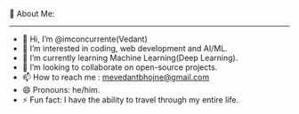 💫 About Me:
_______________________________________________________________________________________________________________________________________________________________________________________________________________________
- 👋 Hi, I’m @imconcurrente(Vedant)
- 👀 I’m interested in  coding, web development and AI/ML.
- 🌱 I’m currently learning Machine Learning(Deep Learning).
- 💞️ I’m looking to collaborate on open-source projects.
- 📫 How to reach me : mevedantbhojne@gmail.com
- 😄 Pronouns: he/him.
- ⚡ Fun fact: I have the ability to travel through my entire life.

<!---
imconcurrente/imconcurrente is a ✨ special ✨ repository because its `README.md` (this file) appears on your GitHub profile.
You can click the Preview link to take a look at your changes.
--->
